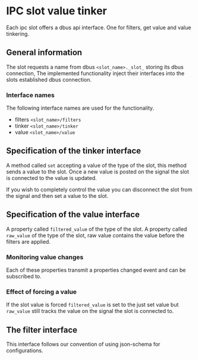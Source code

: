 # IPC slot value tinker

Each ipc slot offers a dbus api interface.
One for filters, get value and value tinkering.

## General information
The slot requests a name from dbus `<slot_name>._slot_`
storing its dbus connection, 
The implemented functionality inject their interfaces
into the slots established dbus connection.

### Interface names
The following interface names are used for the functionality.

- filters `<slot_name>/filters`
- tinker  `<slot_name>/tinker`
- value `<slot_name>/value`

## Specification of the tinker interface
A method called `set` accepting a value of the type of the slot,
this method sends a value to the slot.
Once a new value is posted on the signal
the slot is connected to the value is updated.

If you wish to completely control the value
you can disconnect the slot from the signal
and then set a value to the slot.

## Specification of the value interface
A property called `filtered_value` of the type of the slot.
A property called `raw_value` of the type of the slot,
raw value contains the value before the filters are applied.

### Monitoring value changes
Each of these properties transmit a properties changed event
and can be subscribed to.

### Effect of forcing a value
If the slot value is forced `filtered_value` is set to the
just set value but `raw_value` still tracks the value
on the signal the slot is connected to.

## The filter interface 
This interface follows our convention of using json-schema for
configurations.